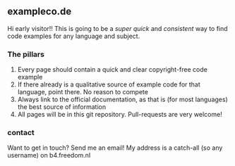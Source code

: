 ## exampleco.de
Hi early visitor!! This is going to be a *super quick* and *consistent* way to find code examples for any language and subject.

### The pillars
1. Every page should contain a quick and clear copyright-free code example
2. If there already is a qualitative source of example code for that language, point there. No reason to compete
3. Always link to the official documentation, as that is (for most languages) the best source of information
4. All pages will be in this git repository. Pull-requests are very welcome!


### contact
Want to get in touch? Send me an email! My address is a catch-all (so any username) on b4.freedom.nl
